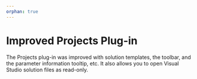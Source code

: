 ```yaml
---
orphan: true
---
```

# Improved Projects Plug-in

The Projects plug-in was improved with solution templates, the toolbar, and the parameter information tooltip, etc. It also allows you to open Visual Studio solution files as read-only.
